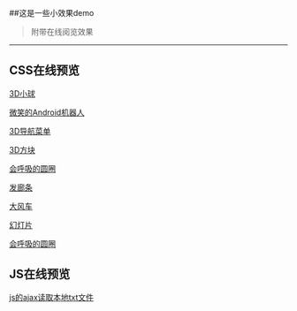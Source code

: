 ##这是一些小效果demo
>附带在线阅览效果
---
## CSS在线预览  
[3D小球](https://root-lucas.github.io/Code-Examples/CSS3/3D%E5%B0%8F%E7%90%83.html)  

[微笑的Android机器人](https://root-lucas.github.io/Code-Examples/CSS3/微笑的Android机器人.html)  

[3D导航菜单](https://root-lucas.github.io/Code-Examples/CSS3/3D导航菜单.html)

[3D方块](https://root-lucas.github.io/Code-Examples/CSS3/3D方块.html)

[会呼吸的圆圈](https://root-lucas.github.io/Code-Examples/CSS3/会呼吸的圆圈.html)

[发廊条](https://root-lucas.github.io/Code-Examples/CSS3/发廊条.html)   

[大风车](https://root-lucas.github.io/Code-Examples/CSS3/大风车.html)

[幻灯片](https://root-lucas.github.io/Code-Examples/CSS3/幻灯片.html)

[会呼吸的圆圈](https://root-lucas.github.io/Code-Examples/CSS3/会呼吸的圆圈.html)


## JS在线预览
[js的ajax读取本地txt文件](https://root-lucas.github.io/Code-Examples/Javascript/js的ajax读取本地txt文件.html)

